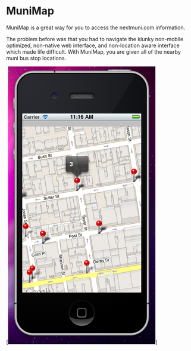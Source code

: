 MuniMap
=======
MuniMap is a great way for you to access the nextmuni.com information.

The problem before was that you had to navigate the klunky non-mobile optimized, non-native web interface, and non-location aware interface which made life difficult. With MuniMap, you are given all of the nearby muni bus stop locations.

[![Alt text](/docs/demoscreen.png)]
